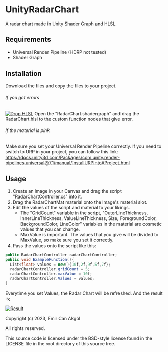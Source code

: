 # UnityRadarChart
A radar chart made in Unity Shader Graph and HLSL.

## Requirements
- Universal Render Pipeline
(HDRP not tested)
- Shader Graph

## Installation
Download the files and copy the files to your project. 
###### If you get errors
[![Drop HLSL](https://s6.gifyu.com/images/S8sz3.gif "Drop HLSL")](https://s6.gifyu.com/images/S8sz3.gif "Drop HLSL")
Open the "RadarChart.shadergraph" and drag the RadarChart.hlsl to the custom function nodes that give error.
###### If the material is pink
Make sure you set your Universal Render Pipeline correctly. If you need to switch to URP in your project, you can follow this link:
https://docs.unity3d.com/Packages/com.unity.render-pipelines.universal@7.1/manual/InstallURPIntoAProject.html

## Usage
1. Create an Image in your Canvas and drag the script "RadarChartController.cs" into it.
2. Drag the RadarChartMat material onto the Image's material slot.
3. Edit the values of the script and material to your likings.
	- The "GridCount" variable in the script, "OuterLineThickness, InnerLineThickness, ValueLineThickness, Size, ForegroundColor, BackgroundColor, LineColor" variables in the material are cosmetic values that you can change.
	- MaxValue is important. The values that you give will be divided to MaxValue, so make sure you set it correctly.
4. Pass the values onto the script like this:
```csharp
public RadarChartController radarChartController;
public void ExampleFunction(){
  List<float> values = new(){10f,2f,9f,5f,7f};
  radarChartController.gridCount = 5;
  radarChartController.maxValue = 10f;
  radarChartController.Values = values;
}
```
Everytime you set Values, the Radar Chart will be refreshed.
And the result is;

[![Result](https://s6.gifyu.com/images/S8sL5.png "Result")](https://s6.gifyu.com/images/S8sL5.png "Result")


Copyright (c) 2023, Emir Can Akgöl

All rights reserved.

This source code is licensed under the BSD-style license found in the LICENSE file in the root directory of this source tree. 
